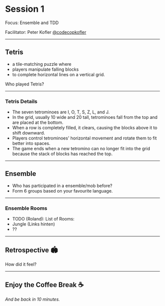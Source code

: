 # Session 1

Focus: Ensemble and TDD

Facilitator: Peter Kofler [@codecopkofler](https://x.com/codecopkofler)

---

## Tetris

- a tile-matching puzzle where
- players manipulate falling blocks
- to complete horizontal lines on a vertical grid.

Who played Tetris?

---

### Tetris Details

- The seven tetrominoes are I, O, T, S, Z, L, and J.
- In the grid, usually 10 wide and 20 tall, tetrominoes fall from the top and are placed at the bottom.
- When a row is completely filled, it clears, causing the blocks above it to shift downward.
- Players control tetrominoes' horizontal movement and rotate them to fit better into spaces.
- The game ends when a new tetromino can no longer fit into the grid because the stack of blocks has reached the top.

---

## Ensemble

- Who has participated in a ensemble/mob before?
- Form 6 groups based on your favourite language.

---

### Ensemble Rooms

- TODO (Roland): List of Rooms:
- Jungle (Links hinten)
- ??

---

## Retrospective 🏟️

How did it feel?

<!-- 10 minutes -->

---

## Enjoy the Coffee Break ☕

*And be back in 10 minutes.*